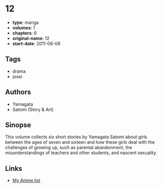 # 12

-   **type**: manga
-   **volumes**: 1
-   **chapters**: 6
-   **original-name**: 12
-   **start-date**: 2011-06-08

## Tags

-   drama
-   josei

## Authors

-   Yamagata
-   Satomi (Story & Art)

## Sinopse

This volume collects six short stories by Yamagata Satomi about girls between the ages of seven and sixteen and how these girls deal with the challenges of growing up, such as parental abandonment, the misunderstandings of teachers and other students, and nascent sexuality.

## Links

-   [My Anime list](https://myanimelist.net/manga/39585/12)
